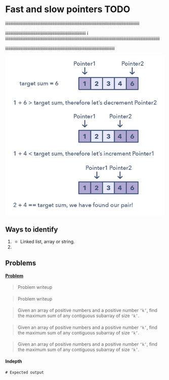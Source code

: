 #  Fast and slow pointers TODO

iiiiiiiiiiiiiiiiiiiiiiiiiiiiiiiiiiiiiiiiiiiiiiiiiiiiiiiiiiiiiiiiiiiiiiiiiiiiiiiiiiiiiiiiiiiiiiiiiiiiiiiiiiiiiiiiiiiiiiiiiiiii

iiiiiiiiiiiiiiiiiiiiiiiiiiiiiiiiiiiiiiiiiiiiiiiiiiiiiiiiiiiiiiiiiiiiiiiiiii
i
iiiiiiiiiiiiiiiiiiiiiiiiiiiiiiiiiiiiiiiiiiiiiiiiiiiiiiiiiiiiiiiiiiiiiiiiiiiiiiiiiiiiiiiiiiiiiiiiiiiiiiiiiiiiiiiiiiiiiiiiiiiiiiiiiiiiiiiiiiiiiiii

iiiiiiiiiiiiiiiiiiiiiiiiiiiiiiiiiiiiiiiiiiiiiiiiiiiiiiiiiiiiiiiiiiiiiiiiiiiiiiiiiiiiiiiiiiiiiiiiiiiiii


![two pointers](../../../assets/two_pointers.png)


## Ways to identify

1. 
    - Linked list, array or string.

2. 

## Problems

#### [Problem](./02.%20Maximum%20Sum%20Subarray%20of%20Size%20K.py) 

> Problem writeup 

#### [](link)

> Problem writeup 

#### [](link)

> Given an array of positive numbers and a positive number `‘k’`, find the maximum sum of any contiguous subarray of size `‘k’`.

#### [](link)

> Given an array of positive numbers and a positive number `‘k’`, find the maximum sum of any contiguous subarray of size `‘k’`.

#### [](link)

> Given an array of positive numbers and a positive number `‘k’`, find the maximum sum of any contiguous subarray of size `‘k’`.


#### Indepth 



```
# Expected output
```

